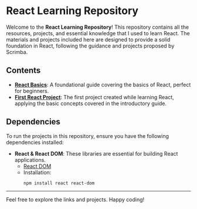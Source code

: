 # React Learning Repository

Welcome to the **React Learning Repository**! This repository contains all the resources, projects, and essential knowledge that I used to learn React. The materials and projects included here are designed to provide a solid foundation in React, following the guidance and projects proposed by Scrimba.

## Contents

- **[React Basics](https://learnreactasnoob.netlify.app/)**: A foundational guide covering the basics of React, perfect for beginners.
- **[First React Project](https://firstproject-learnreact.netlify.app/)**: The first project created while learning React, applying the basic concepts covered in the introductory guide.

## Dependencies

To run the projects in this repository, ensure you have the following dependencies installed:

- **React & React DOM**: These libraries are essential for building React applications.
  - [React DOM](https://www.npmjs.com/package/react-dom)  
  - Installation:  
    ```bash
    npm install react react-dom
    ```

---

Feel free to explore the links and projects. Happy coding!
